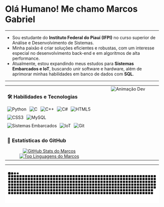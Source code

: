# Olá Humano! Me chamo Marcos Gabriel

---

* Sou estudante do **Instituto Federal do Piauí (IFPI)** no curso superior de Análise e Desenvolvimento de Sistemas.
* Minha paixão é criar soluções eficientes e robustas, com um interesse especial no desenvolvimento back-end e em algoritmos de alta performance.
* Atualmente, estou expandindo meus estudos para **Sistemas Embarcados e IoT**, buscando unir software e hardware, além de aprimorar minhas habilidades em banco de dados com **SQL**.

---

<div align="center">

<table border="0" cellpadding="0" cellspacing="0">
  <tr>
    <td style="vertical-align: top; width: 60%; padding-right: 20px;">
      
  <h3>🛠️ Habilidades e Tecnologias</h3>
  <div style="display: flex; flex-wrap: wrap; gap: 10px; margin-bottom: 30px;">
    <img src="https://img.shields.io/badge/Python-3776AB?style=for-the-badge&logo=python&logoColor=white" alt="Python">
    <img src="https://img.shields.io/badge/C-A8B9CC?style=for-the-badge&logo=c&logoColor=black" alt="C">
    <img src="https://img.shields.io/badge/C%2B%2B-00599C?style=for-the-badge&logo=cplusplus&logoColor=white" alt="C++">
    <img src="https://img.shields.io/badge/C%23-239120?style=for-the-badge&logo=c-sharp&logoColor=white" alt="C#">
    <img src="https://img.shields.io/badge/HTML5-E34F26?style=for-the-badge&logo=html5&logoColor=white" alt="HTML5">
    <img src="https://img.shields.io/badge/CSS3-1572B6?style=for-the-badge&logo=css3&logoColor=white" alt="CSS3">
    <img src="https://img.shields.io/badge/MySQL-005C84?style=for-the-badge&logo=mysql&logoColor=white" alt="MySQL">
    <img src="https://img.shields.io/badge/Sistemas_Embarcados-5A647E?style=for-the-badge&logo=raspberry-pi&logoColor=white" alt="Sistemas Embarcados">
    <img src="https://img.shields.io/badge/IoT-212121?style=for-the-badge&logo=google-cloud&logoColor=white" alt="IoT">
    <img src="https://img.shields.io/badge/Git-F05032?style=for-the-badge&logo=git&logoColor=white" alt="Git">
  </div>

  <h3>🚀 Estatísticas do GitHub</h3>
<div align="center">
  <a href="https://github.com/anuraghazra/github-readme-stats">
    <img height="180em" width="49%" src="https://github-readme-stats.vercel.app/api?username=marcosgabrielms&show_icons=true&count_private=true&theme=merko&hide_border=true" alt="GitHub Stats do Marcos"/>
  </a>
  <a href="https://github.com/anuraghazra/github-readme-stats">
    <img height="180em" width="41%" src="https://github-readme-stats.vercel.app/api/top-langs/?username=marcosgabrielms&theme=merko&layout=compact&hide_border=true" alt="Top Linguagens do Marcos"/>
  </a>
</div>
      
</td>
<td style="vertical-align: top; width: 40%; text-align: center;">
  <img src="https://raw.githubusercontent.com/marcosgabrielms/marcosgabrielms/main/assets/devariogif.gif" alt="Animação Dev" width="90%">
</td>
  </tr>
</table>

---

<picture>
  <source media="(prefers-color-scheme: dark)" srcset="https://raw.githubusercontent.com/marcosgabrielms/marcosgabrielms/output/github-contribution-grid-snake-dark.svg">
  <source media="(prefers-color-scheme: light)" srcset="https://raw.githubusercontent.com/marcosgabrielms/marcosgabrielms/output/github-contribution-grid-snake.svg">
  <img alt="github contribution grid snake animation" src="https://raw.githubusercontent.com/marcosgabrielms/marcosgabrielms/output/github-contribution-grid-snake.svg">
</picture>

</div>
